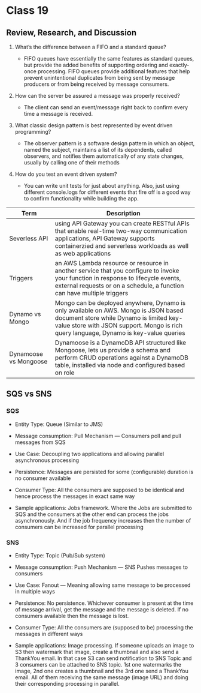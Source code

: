 # Class 19

## Review, Research, and Discussion

1. What’s the difference between a FIFO and a standard queue?

    - FIFO queues have essentially the same features as standard queues, but provide the added benefits of supporting ordering and exactly-once processing. FIFO queues provide additional features that help prevent unintentional duplicates from being sent by message producers or from being received by message consumers.

1. How can the server be assured a message was properly received?

    - The client can send an event/message right back to confirm every time a message is received.

1. What classic design pattern is best represented by event driven programming?

    - The observer pattern is a software design pattern in which an object, named the subject, maintains a list of its dependents, called observers, and notifies them automatically of any state changes, usually by calling one of their methods

1. How do you test an event driven system?

    - You can write unit tests for just about anything. Also, just using different console.logs for different events that fire off is a good way to confirm functionality while building the app.

| Term      | Description |
| ----------- | ----------- |
|Severless API|using API Gateway you can create RESTful APIs that enable real-time two-way communication applications, API Gateway supports containerzied and serverless workloads as well as web applications|
|Triggers|an AWS Lambda resource or resource in another service that you configure to invoke your function in response to lifecycle events, external requests or on a schedule, a function can have multiple triggers|
|Dynamo vs Mongo|Mongo can be deployed anywhere, Dynamo is only available on AWS. Mongo is JSON based document store while Dynamo is limited key-value store with JSON support. Mongo is rich query language, Dynamo is key-value queries|
|Dynamoose vs Mongoose|Dynamoose is a DynamoDB API structured like Mongoose, lets us provide a schema and perform CRUD operations against a DynamoDB table, installed via node and configured based on role|

## SQS vs SNS

### SQS

- Entity Type: Queue (Similar to JMS)

- Message consumption: Pull Mechanism — Consumers poll and pull messages from SQS

- Use Case: Decoupling two applications and allowing parallel asynchronous processing

- Persistence: Messages are persisted for some (configurable) duration is no consumer available

- Consumer Type: All the consumers are supposed to be identical and hence process the messages in exact same way

- Sample applications: Jobs framework. Where the Jobs are submitted to SQS and the consumers at the other end can process the jobs asynchronously. And if the job frequency increases then the number of consumers can be increased for parallel processing

### SNS

- Entity Type: Topic (Pub/Sub system)

- Message consumption: Push Mechanism — SNS Pushes messages to consumers

- Use Case: Fanout — Meaning allowing same message to be processed in multiple ways

- Persistence: No persistence. Whichever consumer is present at the time of message arrival, get the message and the message is deleted. If no consumers available then the message is lost.

- Consumer Type: All the consumers are (supposed to be) processing the messages in different ways

- Sample applications: Image processing. If someone uploads an image to S3 then watermark that image, create a thumbnail and also send a ThankYou email. In that case S3 can send notification to SNS Topic and 3 consumers can be attached to SNS topic. 1st one watermarks the image, 2nd one creates a thumbnail and the 3rd one send a ThankYou email. All of them receiving the same message (image URL) and doing their corresponding processing in parallel.

